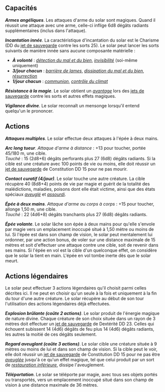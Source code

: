 ## Capacités
_**Armes angéliques**_. Les attaques d'arme du solar sont magiques. Quand il réussit une attaque avec une arme, celle-ci inflige 6d8 dégâts radiants supplémentaires (inclus dans l'attaque).

_**Incantation innée**_. La caractéristique d'incantation du solar est le Charisme (DD du [jet de sauvegarde](/utiliser-les-caracteristiques/#jets-de-sauvegarde) contre les sorts 25). Le solar peut lancer les sorts suivants de manière innée sans aucune composante matérielle :  
* _**À volonté**_ : [_détection du mal et du bien_](/grimoire/detection-du-mal-et-du-bien/), [_invisibilité_](/grimoire/invisibilite/) (soi-même uniquement)
* _**3/jour chacun**_ : [_barrière de lames_](/grimoire/barriere-de-lames/), [_dissipation du mal et du bien_](/grimoire/dissipation-du-mal-et-du-bien/), [_résurrection_](/grimoire/resurrection/)
* _**1/jour chacun**_ : [_communion_](/grimoire/communion/), [_contrôle du climat_](/grimoire/controle-du-climat/)

_**Résistance à la magie**_. Le solar obtient un [_avantage_](/utiliser-les-caracteristiques/#avantage-et-desavantage) lors des [jets de sauvegarde](/utiliser-les-caracteristiques/#jets-de-sauvegarde) contre les sorts et autres effets magiques.

_**Vigilance divine**_. Le solar reconnaît un mensonge lorsqu'il entend quelqu'un le prononcer.

## Actions
_**Attaques multiples**_. Le solar effectue deux attaques à l'épée à deux mains.

_**Arc long tueur**_. _Attaque d'arme à distance_ : +13 pour toucher, portée 45/180 m, une cible.  
_Touché_ : 15 (2d8+6) dégâts perforants plus 27 (6d8) dégâts radiants. Si la cible est une créature avec 100 points de vie ou moins, elle doit réussir un [jet de sauvegarde](/utiliser-les-caracteristiques/#jets-de-sauvegarde) de Constitution DD 15 pour ne pas mourir.

_**Contact curatif (4/jour)**_. Le solar touche une autre créature. La cible récupère 40 (8d8+4) points de vie par magie et guérit de la totalité des malédictions, maladies, poisons dont elle était victime, ainsi que des états spéciaux [_aveuglé_](/gerer-la-sante-du-personnage/#aveugle) et [_assourdi_](/gerer-la-sante-du-personnage/#assourdi).

_**Épée à deux mains**_. _Attaque d'arme au corps à corps_ : +15 pour toucher, allonge 1,50 m, une cible.  
_Touché_ : 22 (4d6+8) dégâts tranchants plus 27 (6d8) dégâts radiants.

_**Épée volante**_. Le solar lâche son épée à deux mains pour qu'elle s'envole par magie vers un emplacement inoccupé situé à 1,50 mètre ou moins de lui. Si l'épée est dans son champ de vision, le solar peut mentalement lui ordonner, par une action bonus, de voler sur une distance maximale de 15 mètres et soit d'effectuer une attaque contre une cible, soit de revenir dans ses mains. Si l'épée en vol est la cible d'un quelconque effet, on considère que le solar la tient en main. L'épée en vol tombe inerte dès que le solar meurt.

## Actions légendaires
Le solar peut effectuer 3 actions légendaires qu'il choisit parmi celles décrites ici. Il ne peut en choisir qu'un seule à la fois et uniquement à la fin du tour d'une autre créature. Le solar récupère au début de son tour l'utilisation des actions légendaires déjà effectuées.

_**Explosion brûlante (coûte 2 actions)**_. Le solar produit de l'énergie magique de nature divine. Chaque créature de son choix située dans un rayon de 3 mètres doit effectuer un [jet de sauvegarde](/utiliser-les-caracteristiques/#jets-de-sauvegarde) de Dextérité DD 23. Celles qui échouent subissent 14 (4d6) dégâts de feu plus 14 (4d6) dégâts radiants, les autres la moitié de ces dégâts seulement.

_**Regard aveuglant (coûte 3 actions)**_. Le solar cible une créature située à 9 mètres ou moins de lui et dans son champ de vision. Si la cible peut le voir, elle doit réussir un [jet de sauvegarde](/utiliser-les-caracteristiques/#jets-de-sauvegarde) de Constitution DD 15 pour ne pas être [_aveuglée_](/gerer-la-sante-du-personnage/#aveugle) jusqu'à ce qu'un effet magique, tel que celui produit par un sort de [_restauration inférieure_](/grimoire/restauration-inferieure/), dissipe l'aveuglement.

_**Téléportation**_. Le solar se téléporte par magie, avec tous ses objets portés ou transportés, vers un emplacement inoccupé situé dans son champ de vision à une distance maximale de 36 mètres.
